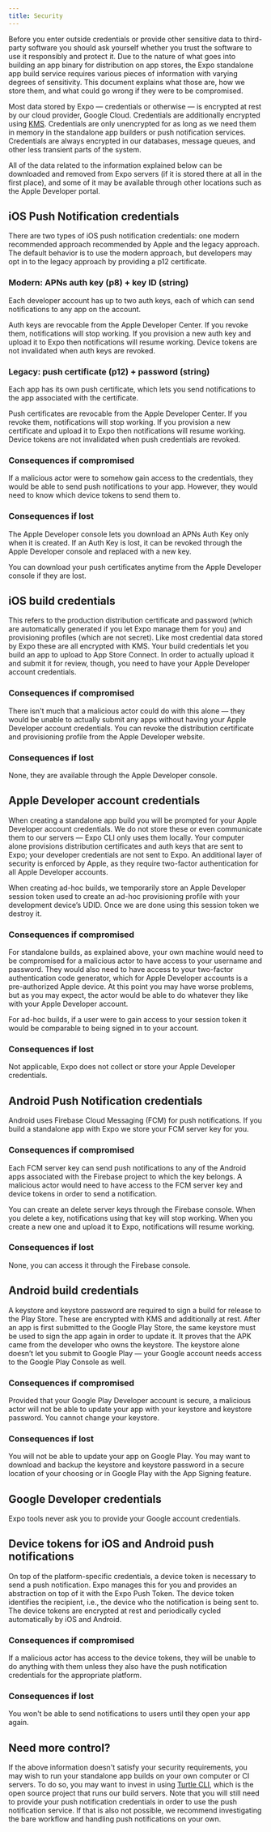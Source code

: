 ```yaml
---
title: Security
---
```


Before you enter outside credentials or provide other sensitive data to third-party software you should ask yourself whether you trust the software to use it responsibly and protect it. Due to the nature of what goes into building an app binary for distribution on app stores, the Expo standalone app build service requires various pieces of information with varying degrees of sensitivity. This document explains what those are, how we store them, and what could go wrong if they were to be compromised.

Most data stored by Expo — credentials or otherwise — is encrypted at rest by our cloud provider, Google Cloud. Credentials are additionally encrypted using [KMS](https://cloud.google.com/kms/). Credentials are only unencrypted for as long as we need them in memory in the standalone app builders or push notification services. Credentials are always encrypted in our databases, message queues, and other less transient parts of the system.

All of the data related to the information explained below can be downloaded and removed from Expo servers (if it is stored there at all in the first place), and some of it may be available through other locations such as the Apple Developer portal.

## iOS Push Notification credentials

There are two types of iOS push notification credentials: one modern recommended approach recommended by Apple and the legacy approach. The default behavior is to use the modern approach, but developers may opt in to the legacy approach by providing a p12 certificate.

### Modern: APNs auth key (p8) + key ID (string)

Each developer account has up to two auth keys, each of which can send notifications to any app on the account.

Auth keys are revocable from the Apple Developer Center. If you revoke them, notifications will stop working. If you provision a new auth key and upload it to Expo then notifications will resume working. Device tokens are not invalidated when auth keys are revoked.

### Legacy: push certificate (p12) + password (string)

Each app has its own push certificate, which lets you send notifications to the app associated with the certificate.

Push certificates are revocable from the Apple Developer Center. If you revoke them, notifications will stop working. If you provision a new certificate and upload it to Expo then notifications will resume working. Device tokens are not invalidated when push credentials are revoked.

### Consequences if compromised

If a malicious actor were to somehow gain access to the credentials, they would be able to send push notifications to your app. However, they would need to know which device tokens to send them to.

### Consequences if lost

The Apple Developer console lets you download an APNs Auth Key only when it is created. If an Auth Key is lost, it can be revoked through the Apple Developer console and replaced with a new key.

You can download your push certificates anytime from the Apple Developer console if they are lost.

## iOS build credentials

This refers to the production distribution certificate and password (which are automatically generated if you let Expo manage them for you) and provisioning profiles (which are not secret). Like most credential data stored by Expo these are all encrypted with KMS. Your build credentials let you build an app to upload to App Store Connect. In order to actually upload it and submit it for review, though, you need to have your Apple Developer account credentials.

### Consequences if compromised

There isn't much that a malicious actor could do with this alone &mdash; they would be unable to actually submit any apps without having your Apple Developer account credentials. You can revoke the distribution certificate and provisioning profile from the Apple Developer website.

### Consequences if lost

None, they are available through the Apple Developer console.

## Apple Developer account credentials

When creating a standalone app build you will be prompted for your Apple Developer account credentials. We do not store these or even communicate them to our servers &mdash; Expo CLI only uses them locally. Your computer alone provisions distribution certificates and auth keys that are sent to Expo; your developer credentials are not sent to Expo. An additional layer of security is enforced by Apple, as they require two-factor authentication for all Apple Developer accounts.

When creating ad-hoc builds, we temporarily store an Apple Developer session token used to create an ad-hoc provisioning profile with your development device’s UDID. Once we are done using this session token we destroy it.

### Consequences if compromised

For standalone builds, as explained above, your own machine would need to be compromised for a malicious actor to have access to your username and password. They would also need to have access to your two-factor authentication code generator, which for Apple Developer accounts is a pre-authorized Apple device. At this point you may have worse problems, but as you may expect, the actor would be able to do whatever they like with your Apple Developer account.

For ad-hoc builds, if a user were to gain access to your session token it would be comparable to being signed in to your account.

### Consequences if lost

Not applicable, Expo does not collect or store your Apple Developer credentials.

## Android Push Notification credentials

Android uses Firebase Cloud Messaging (FCM) for push notifications. If you build a standalone app with Expo we store your FCM server key for you.

### Consequences if compromised

Each FCM server key can send push notifications to any of the Android apps associated with the Firebase project to which the key belongs. A malicious actor would need to have access to the FCM server key and device tokens in order to send a notification.

You can create an delete server keys through the Firebase console. When you delete a key, notifications using that key will stop working. When you create a new one and upload it to Expo, notifications will resume working.

### Consequences if lost

None, you can access it through the Firebase console.

## Android build credentials

A keystore and keystore password are required to sign a build for release to the Play Store. These are encrypted with KMS and additionally at rest. After an app is first submitted to the Google Play Store, the same keystore must be used to sign the app again in order to update it. It proves that the APK came from the developer who owns the keystore. The keystore alone doesn’t let you submit to Google Play &mdash; your Google account needs access to the Google Play Console as well.

### Consequences if compromised

Provided that your Google Play Developer account is secure, a malicious actor will not be able to update your app with your keystore and keystore password. You cannot change your keystore.

### Consequences if lost

You will not be able to update your app on Google Play. You may want to download and backup the keystore and keystore password in a secure location of your choosing or in Google Play with the App Signing feature.

## Google Developer credentials

Expo tools never ask you to provide your Google account credentials.

## Device tokens for iOS and Android push notifications

On top of the platform-specific credentials, a device token is necessary to send a push notification. Expo manages this for you and provides an abstraction on top of it with the Expo Push Token. The device token identifies the recipient, i.e., the device who the notification is being sent to. The device tokens are encrypted at rest and periodically cycled automatically by iOS and Android.

### Consequences if compromised

If a malicious actor has access to the device tokens, they will be unable to do anything with them unless they also have the push notification credentials for the appropriate platform.

### Consequences if lost

You won't be able to send notifications to users until they open your app again.

## Need more control?

If the above information doesn't satisfy your security requirements, you may wish to run your standalone app builds on your own computer or CI servers. To do so, you may want to invest in using [Turtle CLI](https://github.com/expo/turtle), which is the open source project that runs our build servers. Note that you will still need to provide your push notification credentials in order to use the push notification service. If that is also not possible, we recommend investigating the bare workflow and handling push notifications on your own.
